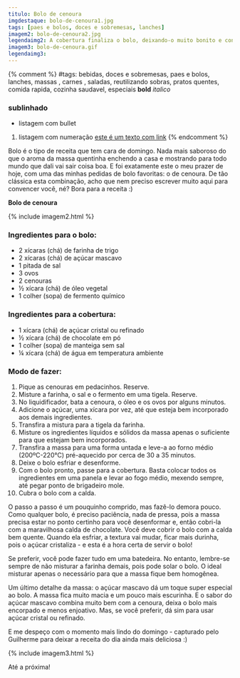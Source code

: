 ```yaml
---
titulo: Bolo de cenoura
imgdestaque: bolo-de-cenoura1.jpg
tags: [paes e bolos, doces e sobremesas, lanches]
imagem2: bolo-de-cenoura2.jpg
legendaimg2: A cobertura finaliza o bolo, deixando-o muito bonito e convidativo.
imagem3: bolo-de-cenoura.gif
legendaimg3: 
---
```

{% comment %}
#tags: bebidas, doces e sobremesas, paes e bolos, lanches, massas , carnes , saladas, reutilizando sobras, pratos quentes, comida rapida, cozinha saudavel, especiais
**bold**
*italico*
### sublinhado
* listagem com bullet
1. listagem com numeração
[este é um texto com link](https://www.enderecodolink.com)
{% endcomment %}

Bolo é o tipo de receita que tem cara de domingo. Nada mais saboroso do que o aroma da massa quentinha enchendo a casa e mostrando para todo mundo que dali vai sair coisa boa. E foi exatamente este o meu prazer de hoje, com uma das minhas pedidas de bolo favoritas: o de cenoura. De tão clássica esta combinação, acho que nem preciso escrever muito aqui para convencer você, né? Bora para a receita :)

**Bolo de cenoura**

{% include imagem2.html %}

### Ingredientes para o bolo:

* 2 xícaras (chá) de farinha de trigo
* 2 xícaras (chá) de açúcar mascavo
* 1 pitada de sal
* 3 ovos
* 2 cenouras
* ½ xícara (chá) de óleo vegetal
* 1 colher (sopa) de fermento químico

### Ingredientes para a cobertura:

* 1 xícara (chá) de açúcar cristal ou refinado
* ½ xícara (chá) de chocolate em pó
* 1 colher (sopa) de manteiga sem sal
* ¼ xícara (chá) de água em temperatura ambiente

### Modo de fazer:

1. Pique as cenouras em pedacinhos. Reserve. 
2. Misture a farinha, o sal e o fermento em uma tigela. Reserve.
3. No liquidificador, bata a cenoura, o óleo e os ovos por alguns minutos.
4. Adicione o açúcar, uma xícara por vez, até que esteja bem incorporado aos demais ingredientes. 
5. Transfira a mistura para a tigela da farinha.
6. Misture os ingredientes líquidos e sólidos da massa apenas o suficiente para que estejam bem incorporados. 
7. Transfira a massa para uma forma untada e leve-a ao forno médio (200ºC-220°C) pré-aquecido por cerca de 30 a 35 minutos. 
8. Deixe o bolo esfriar e desenforme. 
9. Com o bolo pronto, passe para a cobertura. Basta colocar todos os ingredientes em uma panela e levar ao fogo médio, mexendo sempre, até pegar ponto de brigadeiro mole. 
10. Cubra o bolo com a calda. 

O passo a passo é um pouquinho comprido, mas fazê-lo demora pouco. Como qualquer bolo, é preciso paciência, nada de pressa, pois a massa precisa estar no ponto certinho para você desenformar e, então cobri-la com a maravilhosa calda de chocolate. Você deve cobrir o bolo com a calda bem quente. Quando ela esfriar, a textura vai mudar, ficar mais durinha, pois o açúcar cristaliza - e esta é a hora certa de servir o bolo!

Se preferir, você pode fazer tudo em uma batedeira. No entanto, lembre-se sempre de não misturar a farinha demais, pois pode solar o bolo. O ideal misturar apenas o necessário para que a massa fique bem homogênea. 

Um último detalhe da massa: o açúcar mascavo dá um toque super especial ao bolo. A massa fica muito macia e um pouco mais escurinha. E o sabor do açúcar mascavo combina muito bem com a cenoura, deixa o bolo mais encorpado e menos enjoativo. Mas, se você preferir, dá sim para usar açúcar cristal ou refinado. 

E me despeço com o momento mais lindo do domingo - capturado pelo Guilherme para deixar a receita do dia ainda mais deliciosa :)

{% include imagem3.html %}

Até a próxima!
